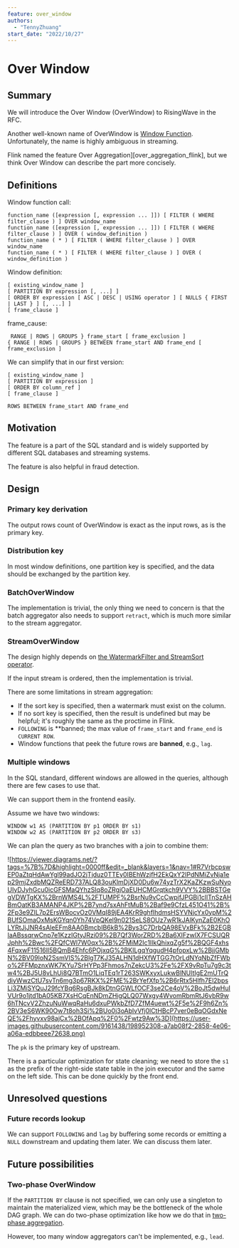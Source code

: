```yaml
---
feature: over_window
authors:
  - "TennyZhuang"
start_date: "2022/10/27"
---
```


# Over Window

## Summary

We will introduce the Over Window (OverWindow) to RisingWave in the RFC.

Another well-known name of OverWindow is [Window Function][window_function_wiki]. Unfortunately, the name is highly ambiguous in streaming.

Flink named the feature Over Aggregation][over_aggregation_flink], but we think Over Window can describe the part more concisely.

[window_function_wiki]: https://en.wikipedia.org/wiki/Window_function_(SQL)#:~:text=In%20SQL%2C%20a%20window%20function,single%20value%20for%20multiple%20rows.

## Definitions

Window function call:

```plain
function_name ([expression [, expression ... ]]) [ FILTER ( WHERE filter_clause ) ] OVER window_name
function_name ([expression [, expression ... ]]) [ FILTER ( WHERE filter_clause ) ] OVER ( window_definition )
function_name ( * ) [ FILTER ( WHERE filter_clause ) ] OVER window_name
function_name ( * ) [ FILTER ( WHERE filter_clause ) ] OVER ( window_definition )
```

Window definition:

```plain
[ existing_window_name ]
[ PARTITION BY expression [, ...] ]
[ ORDER BY expression [ ASC | DESC | USING operator ] [ NULLS { FIRST | LAST } ] [, ...] ]
[ frame_clause ]
```

frame_cause:

```plain
 RANGE | ROWS | GROUPS } frame_start [ frame_exclusion ]
{ RANGE | ROWS | GROUPS } BETWEEN frame_start AND frame_end [ frame_exclusion ]
```

We can simplify that in our first version:

```plain
[ existing_window_name ]
[ PARTITION BY expression ]
[ ORDER BY column_ref ]
[ frame_clause ]
```

```plain
ROWS BETWEEN frame_start AND frame_end
```

## Motivation

The feature is a part of the SQL standard and is widely supported by different SQL databases and streaming systems.

The feature is also helpful in fraud detection.

## Design

### Primary key derivation

The output rows count of OverWindow is exact as the input rows, as is the primary key.

### Distribution key

In most window definitions, one partition key is specified, and the data should be exchanged by the partition key.

### BatchOverWindow

The implementation is trivial, the only thing we need to concern is that the batch aggregator also needs to support `retract`, which is much more similar to the stream aggregator.

### StreamOverWindow

The design highly depends on [the WatermarkFilter and StreamSort operator](https://github.com/risingwavelabs/rfcs/pull/1).

If the input stream is ordered, then the implementation is trivial.

There are some limitations in stream aggregation:

* If the sort key is specified, then a watermark must exist on the column.
* If no sort key is specified, then the result is undefined but may be helpful; it's roughly the same as the proctime in Flink.
* `FOLLOWING` is **banned; the max value of `frame_start` and `frame_end` is `CURRENT ROW`.
* Window functions that peek the future rows are **banned**, e.g., `lag`.

### Multiple windows

In the SQL standard, different windows are allowed in the queries, although there are few cases to use that.

We can support them in the frontend easily.

Assume we have two windows:

```plain
WINDOW w1 AS (PARTITION BY p1 ORDER BY s1)
WINDOW w2 AS (PARTITION BY p2 ORDER BY s3)
```

We can plan the query as two branches with a join to combine them:

![https://viewer.diagrams.net/?tags=%7B%7D&highlight=0000ff&edit=_blank&layers=1&nav=1#R7VrbcpswEP0aZtqHdAwYgl99adJO2jTjduz0TTEy0IBEhWzjfH2EkQxY2IPdNMiZvNja1ep29mjZxdbMQZReERD737ALQ83ouKlmDjXD0Du6w74yzTrX2KaZKzwSuNyoUIyDJyhGcu0icGFSMaQYhzSIq8oZRgjOaEUHCMGrqtkch9VVY%2BBBSTGegVDWTgKX%2BrnWMS4L%2FTUMPF%2BsrNu9vCcCwpifJPGBi1cllTnSzAHBmOatKB3AMANP4JKP%2B7ynd7sxAhFtMuB%2Baf9e9CfzL451O41%2B%2Fp3e9ZIL7p2ErsWBocvOz0VMqI89jEA4KrR9ghfIhdmsHSYVNjcYx0ypM%2BUfSOmaOxMsKGYqn0Yh74VpQKel9n021SeLS8OUz7wR1kJAlKynZaE0KhOLYRtJjJNR4sAleEFm8AA0BmcbIB6kB%2Bys3C7DrbQA98EVxBFk%2B2EGBIaABssqrwCnp7e1KzzIGtyJRzi09%2B7Qf3WorZRD%2Ba6XIFzwlX7FCSUQRJphh%2Bwc%2FQfCWl7W0qx%2B%2FMiM2Ic1lIkQhixqZg5f%2BQGF4xhs4FqxwF11516Il5BQmB4Ehfc6POjxqG%2BKILgqYqgudH4pfopxLw%2BjjGMbN%2BV09loN2SsmVIS%2BlgT7KJ35ALHN1dHXfWTGG7tOrLdNYqNbZfFWbo%2FFMpznxWK7KYu7SrHYPp3Fhmos7nZekcU3%2Fe%2FX9vRpTu7g9c3tw4%2BJ5U8vLhUi8Q7BTmO1LiqTEq1rT263SWKxyxLukwBlNUltIgE2mUTrQdiyWwzCtU7svTn6mg3p67RKX%2FME%2BrYefXfp%2B6rRtx5Hlfh7El2bpsLi3ZMiSYQuJ29fcYBq6RsgBJk8kDtnGGWLfOCF3se2Ce4oV%2BoJt5dwHuIVUr9o1jtd1bA05KB7XsHCqEnNDmZHigQLQ07Wxgy4WvomRbmRtJ6vbR9w6hTNcvV2ZhzuNuWwqRaHu6dxuPWkbZfD7ZfM4uewt%2F5e%2F9h6Zn%2BV3eS6WK90Ow7t8oh3Si%2BUo0j3oAblvVfj0lCtHBcP7ver0eBqOGdxNeQE%2Fhyvxv98ajCx%2BOfApq%2F0%2Fwtz9Aw%3D](https://user-images.githubusercontent.com/9161438/198952308-a7ab08f2-2858-4e06-a06a-edbbeee72638.png)

The `pk` is the primary key of upstream.

There is a particular optimization for state cleaning; we need to store the `s1` as the prefix of the right-side state table in the join executor and the same on the left side. This can be done quickly by the front end.

## Unresolved questions

### Future records lookup

We can support `FOLLOWING` and `lag` by buffering some records or emitting a `NULL` downstream and updating them later. We can discuss them later.

## Future possibilities

### Two-phase OverWindow

If the `PARTITION BY` clause is not specified, we can only use a singleton to maintain the materialized view, which may be the bottleneck of the whole DAG graph. We can do two-phase optimization like how we do that in [two-phase aggregation](https://singularity-data.quip.com/KtaRA6CspqRK/RFC-2-Phase-Agg-TopN-Operator-in-Streaming).

However, too many window aggregators can't be implemented, e.g., `lead`.
